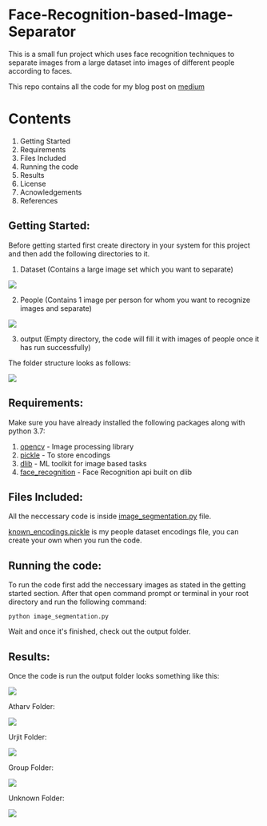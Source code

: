 # Face-Recognition-based-Image-Separator
This is a small fun project which uses face recognition techniques to separate images from a large dataset into images of different people according to faces.

This repo contains all the code for my blog post on [medium](https://medium.com/analytics-vidhya/face-recognition-based-image-separator-408681f2360d)

# Contents
  1. Getting Started
  2. Requirements
  3. Files Included
  4. Running the code
  5. Results
  6. License
  7. Acnowledgements
  8. References
 
## Getting Started:
Before getting started first create directory in your system for this project and then add the following directories to it.
  1. Dataset (Contains a large image set which you want to separate)
  
  ![](images/dataset.PNG)
  
  2. People (Contains 1 image per person for whom you want to recognize images and separate)
  
  ![](images/people.PNG)
  
  3. output (Empty directory, the code will fill it with images of people once it has run successfully)
  
The folder structure looks as follows:

![](images/Untitled%20Diagram.png)
  
## Requirements:
Make sure you have already installed the following packages along with python 3.7:
  1. [opencv](https://pypi.org/project/opencv-python/) - Image processing library
  2. [pickle](https://pypi.org/project/pickle5/) - To store encodings
  3. [dlib](https://github.com/davisking/dlib) - ML toolkit for image based tasks
  4. [face_recognition](https://github.com/ageitgey/face_recognition) - Face Recognition api built on dlib

## Files Included:
All the neccessary code is inside [image_segmentation.py](image_segmentation.py) file.

[known_encodings.pickle](known_encodings.pickle) is my people dataset encodings file, you can create your own when you run the code.

## Running the code:
To run the code first add the neccessary images as stated in the getting started section.
After that open command prompt or terminal in your root directory and run the following command:
  ```
  python image_segmentation.py
  ```
Wait and once it's finished, check out the output folder.

## Results:
Once the code is run the output folder looks something like this:

![](images/output%20folder.PNG)

Atharv Folder:

![](images/atharv.jpeg)

Urjit Folder:

![](images/urjit.jpeg)

Group Folder:

![](images/group.PNG)

Unknown Folder:

![](images/unknown.PNG)


